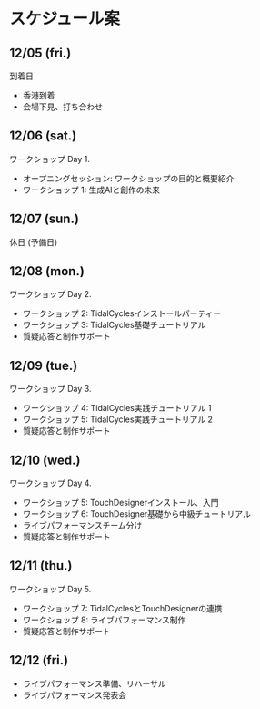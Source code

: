 # スケジュール案

## 12/05 (fri.)

到着日

- 香港到着
- 会場下見、打ち合わせ

## 12/06 (sat.)

ワークショップ Day 1.

- オープニングセッション: ワークショップの目的と概要紹介
- ワークショップ 1: 生成AIと創作の未来

## 12/07 (sun.)

休日 (予備日)

## 12/08 (mon.)

ワークショップ Day 2.
- ワークショップ 2: TidalCyclesインストールパーティー
- ワークショップ 3: TidalCycles基礎チュートリアル
- 質疑応答と制作サポート

## 12/09 (tue.)

ワークショップ Day 3.
- ワークショップ 4: TidalCycles実践チュートリアル 1
- ワークショップ 5: TidalCycles実践チュートリアル 2
- 質疑応答と制作サポート

## 12/10 (wed.)

ワークショップ Day 4.
- ワークショップ 5: TouchDesignerインストール、入門
- ワークショップ 6: TouchDesigner基礎から中級チュートリアル
- ライブパフォーマンスチーム分け
- 質疑応答と制作サポート

## 12/11 (thu.)

ワークショップ Day 5.
- ワークショップ 7: TidalCyclesとTouchDesignerの連携
- ワークショップ 8: ライブパフォーマンス制作
- 質疑応答と制作サポート

## 12/12 (fri.)

- ライブパフォーマンス準備、リハーサル
- ライブパフォーマンス発表会

